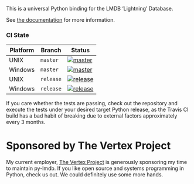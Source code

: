 This is a universal Python binding for the LMDB ‘Lightning’ Database.

See [the documentation](https://lmdb.readthedocs.io) for more information.

### CI State

| Platform | Branch | Status |
| -------- | ------ | ------ |
| UNIX | ``master`` | [![master](https://travis-ci.org/jnwatson/py-lmdb.png?branch=master)](https://travis-ci.org/jnwatson/py-lmdb/branches) |
| Windows | ``master`` | [![master](https://ci.appveyor.com/api/projects/status/cx2sau39bufi3t0t/branch/master?svg=true)](https://ci.appveyor.com/project/NicWatson/py-lmdb/branch/master) |
| UNIX | ``release`` | [![release](https://travis-ci.org/jnwatson/py-lmdb.png?branch=release)](https://travis-ci.org/jnwatson/py-lmdb/branches) |
| Windows | ``release`` | [![release](https://ci.appveyor.com/api/projects/status/cx2sau39bufi3t0t/branch/release?svg=true)](https://ci.appveyor.com/project/NicWatson/py-lmdb/branch/release) |

If you care whether the tests are passing, check out the repository and execute
the tests under your desired target Python release, as the Travis CI build has
a bad habit of breaking due to external factors approximately every 3 months.

# Sponsored by The Vertex Project

My current employer, [The Vertex Project](https://vertex.link/) is generously sponsoring my time to maintain py-lmdb.  If you like open source and systems programming in Python, check us out.  We could definitely use some more hands.
